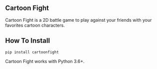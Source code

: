 <h2>Cartoon Fight</h2>
Cartoon Fight is a 2D battle game to play against your friends
with your favorites cartoon characters.

<h2>How To Install</h2>

`pip install cartoonfight` 

Cartoon Fight works with Python 3.6+.
